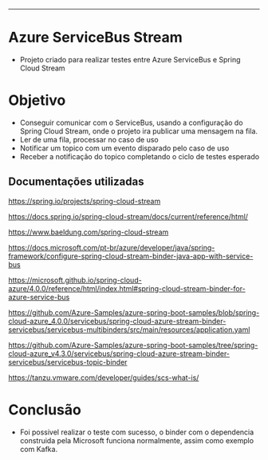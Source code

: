 ---
# Azure ServiceBus Stream

- Projeto criado para realizar testes entre Azure ServiceBus e Spring Cloud Stream

# Objetivo

- Conseguir comunicar com o ServiceBus, usando a configuração do Spring Cloud Stream, onde o projeto ira publicar uma mensagem na fila.
- Ler de uma fila, processar no caso de uso
- Notificar um topico com um evento disparado pelo caso de uso
- Receber a notificação do topico completando o ciclo de testes esperado


## Documentações utilizadas
https://spring.io/projects/spring-cloud-stream

https://docs.spring.io/spring-cloud-stream/docs/current/reference/html/

https://www.baeldung.com/spring-cloud-stream

https://docs.microsoft.com/pt-br/azure/developer/java/spring-framework/configure-spring-cloud-stream-binder-java-app-with-service-bus

https://microsoft.github.io/spring-cloud-azure/4.0.0/reference/html/index.html#spring-cloud-stream-binder-for-azure-service-bus

https://github.com/Azure-Samples/azure-spring-boot-samples/blob/spring-cloud-azure_4.0.0/servicebus/spring-cloud-azure-stream-binder-servicebus/servicebus-multibinders/src/main/resources/application.yaml

https://github.com/Azure-Samples/azure-spring-boot-samples/tree/spring-cloud-azure_v4.3.0/servicebus/spring-cloud-azure-stream-binder-servicebus/servicebus-topic-binder

https://tanzu.vmware.com/developer/guides/scs-what-is/

# Conclusão
- Foi possivel realizar o teste com sucesso, o binder com o dependencia construida pela Microsoft funciona normalmente, assim como exemplo com Kafka.